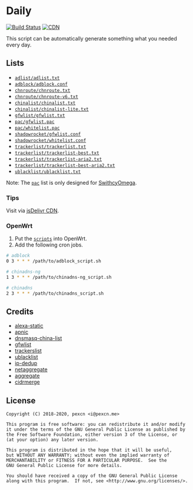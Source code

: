 # Daily

[![Build Status](https://img.shields.io/travis/pexcn/daily/master?style=flat-square)](https://travis-ci.org/pexcn/daily)
[![CDN](https://data.jsdelivr.com/v1/package/gh/pexcn/daily/badge/day)](https://cdn.jsdelivr.net/gh/pexcn/daily@gh-pages/)

This script can be automatically generate something what you needed every day.

## Lists

- [`adlist/adlist.txt`](https://raw.githubusercontent.com/pexcn/daily/gh-pages/adlist/adlist.txt)
- [`adblock/adblock.conf`](https://raw.githubusercontent.com/pexcn/daily/gh-pages/adblock/adblock.conf)
- [`chnroute/chnroute.txt`](https://raw.githubusercontent.com/pexcn/daily/gh-pages/chnroute/chnroute.txt)
- [`chnroute/chnroute-v6.txt`](https://raw.githubusercontent.com/pexcn/daily/gh-pages/chnroute/chnroute-v6.txt)
- [`chinalist/chinalist.txt`](https://raw.githubusercontent.com/pexcn/daily/gh-pages/chinalist/chinalist.txt)
- [`chinalist/chinalist-lite.txt`](https://raw.githubusercontent.com/pexcn/daily/gh-pages/chinalist/chinalist-lite.txt)
- [`gfwlist/gfwlist.txt`](https://raw.githubusercontent.com/pexcn/daily/gh-pages/gfwlist/gfwlist.txt)
- [`pac/gfwlist.pac`](https://raw.githubusercontent.com/pexcn/daily/gh-pages/pac/gfwlist.pac)
- [`pac/whitelist.pac`](https://raw.githubusercontent.com/pexcn/daily/gh-pages/pac/whitelist.pac)
- [`shadowrocket/gfwlist.conf`](https://raw.githubusercontent.com/pexcn/daily/gh-pages/shadowrocket/gfwlist.conf)
- [`shadowrocket/whitelist.conf`](https://raw.githubusercontent.com/pexcn/daily/gh-pages/shadowrocket/whitelist.conf)
- [`trackerlist/trackerlist.txt`](https://raw.githubusercontent.com/pexcn/daily/gh-pages/trackerlist/trackerlist.txt)
- [`trackerlist/trackerlist-best.txt`](https://raw.githubusercontent.com/pexcn/daily/gh-pages/trackerlist/trackerlist-best.txt)
- [`trackerlist/trackerlist-aria2.txt`](https://raw.githubusercontent.com/pexcn/daily/gh-pages/trackerlist/trackerlist-aria2.txt)
- [`trackerlist/trackerlist-best-aria2.txt`](https://raw.githubusercontent.com/pexcn/daily/gh-pages/trackerlist/trackerlist-best-aria2.txt)
- [`ublacklist/ublacklist.txt`](https://raw.githubusercontent.com/pexcn/daily/gh-pages/ublacklist/ublacklist.txt)

Note: The [`pac`](https://github.com/pexcn/daily/tree/gh-pages/pac) list is only designed for [SwithcyOmega](https://github.com/FelisCatus/SwitchyOmega).

### Tips

Visit via [jsDelivr CDN](https://cdn.jsdelivr.net/gh/pexcn/daily@gh-pages/).

### OpenWrt

1. Put the [`scripts`](openwrt) into OpenWrt.
2. Add the following cron jobs.

```bash
# adblock
0 3 * * * /path/to/adblock_script.sh

# chinadns-ng
1 3 * * * /path/to/chinadns-ng_script.sh

# chinadns
2 3 * * * /path/to/chinadns_script.sh
```

## Credits

- [alexa-static](https://s3.amazonaws.com/alexa-static/top-1m.csv.zip)
- [apnic](https://ftp.apnic.net/apnic/stats/apnic/delegated-apnic-latest)
- [dnsmasq-china-list](https://github.com/felixonmars/dnsmasq-china-list)
- [gfwlist](https://github.com/gfwlist/gfwlist)
- [trackerslist](https://github.com/ngosang/trackerslist)
- [ublacklist](https://github.com/pexcn/ublacklist)
- [ip-dedup](https://github.com/dywisor/ip-dedup)
- [netaggregate](https://github.com/afpd/netaggregate)
- [aggregate](https://ftp.isc.org/isc/aggregate/)
- [cidrmerge](http://cidrmerge.sourceforge.net)

## License

```
Copyright (C) 2018-2020, pexcn <i@pexcn.me>

This program is free software: you can redistribute it and/or modify
it under the terms of the GNU General Public License as published by
the Free Software Foundation, either version 3 of the License, or
(at your option) any later version.

This program is distributed in the hope that it will be useful,
but WITHOUT ANY WARRANTY; without even the implied warranty of
MERCHANTABILITY or FITNESS FOR A PARTICULAR PURPOSE.  See the
GNU General Public License for more details.

You should have received a copy of the GNU General Public License
along with this program.  If not, see <http://www.gnu.org/licenses/>.
```
